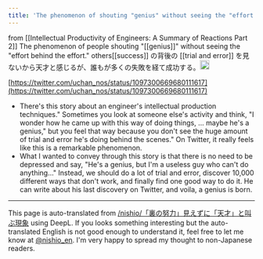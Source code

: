 ```yaml
---
title: 'The phenomenon of shouting "genius" without seeing the "effort behind the scenes."'
---
```


from  [[Intellectual Productivity of Engineers: A Summary of Reactions Part 2]]
The phenomenon of people shouting "[[genius]]" without seeing the "effort behind the effort."
others[[success]] の背後の [[trial and error]] を見ないから天才と感じるが、誰もが多くの失敗を経て成功する。<img src='https://scrapbox.io/api/pages/nishio-en/gpt/icon' alt='gpt.icon' height="19.5"/>

[https://twitter.com/uchan_nos/status/1097300669680111617](https://twitter.com/uchan_nos/status/1097300669680111617)
- There's this story about an engineer's intellectual production techniques." Sometimes you look at someone else's activity and think, "I wonder how he came up with this way of doing things, ... maybe he's a genius," but you feel that way because you don't see the huge amount of trial and error he's doing behind the scenes." On Twitter, it really feels like this is a remarkable phenomenon.
- What I wanted to convey through this story is that there is no need to be depressed and say, "He's a genius, but I'm a useless guy who can't do anything..." Instead, we should do a lot of trial and error, discover 10,000 different ways that don't work, and finally find one good way to do it. He can write about his last discovery on Twitter, and voila, a genius is born.

---
This page is auto-translated from [/nishio/「裏の努力」見えずに「天才」と叫ぶ現象](https://scrapbox.io/nishio/「裏の努力」見えずに「天才」と叫ぶ現象) using DeepL. If you looks something interesting but the auto-translated English is not good enough to understand it, feel free to let me know at [@nishio_en](https://twitter.com/nishio_en). I'm very happy to spread my thought to non-Japanese readers.
